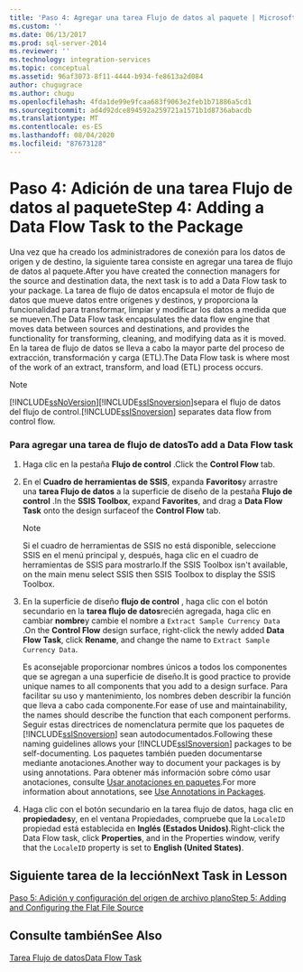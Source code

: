 ```yaml
---
title: 'Paso 4: Agregar una tarea Flujo de datos al paquete | Microsoft Docs'
ms.custom: ''
ms.date: 06/13/2017
ms.prod: sql-server-2014
ms.reviewer: ''
ms.technology: integration-services
ms.topic: conceptual
ms.assetid: 96af3073-8f11-4444-b934-fe8613a2d084
author: chugugrace
ms.author: chugu
ms.openlocfilehash: 4fda1de99e9fcaa683f9063e2feb1b71886a5cd1
ms.sourcegitcommit: ad4d92dce894592a259721a1571b1d8736abacdb
ms.translationtype: MT
ms.contentlocale: es-ES
ms.lasthandoff: 08/04/2020
ms.locfileid: "87673128"
---
```

# <a name="step-4-adding-a-data-flow-task-to-the-package"></a><span data-ttu-id="dbc70-102">Paso 4: Adición de una tarea Flujo de datos al paquete</span><span class="sxs-lookup"><span data-stu-id="dbc70-102">Step 4: Adding a Data Flow Task to the Package</span></span>
  <span data-ttu-id="dbc70-103">Una vez que ha creado los administradores de conexión para los datos de origen y de destino, la siguiente tarea consiste en agregar una tarea de flujo de datos al paquete.</span><span class="sxs-lookup"><span data-stu-id="dbc70-103">After you have created the connection managers for the source and destination data, the next task is to add a Data Flow task to your package.</span></span> <span data-ttu-id="dbc70-104">La tarea de flujo de datos encapsula el motor de flujo de datos que mueve datos entre orígenes y destinos, y proporciona la funcionalidad para transformar, limpiar y modificar los datos a medida que se mueven.</span><span class="sxs-lookup"><span data-stu-id="dbc70-104">The Data Flow task encapsulates the data flow engine that moves data between sources and destinations, and provides the functionality for transforming, cleaning, and modifying data as it is moved.</span></span> <span data-ttu-id="dbc70-105">En la tarea de flujo de datos se lleva a cabo la mayor parte del proceso de extracción, transformación y carga (ETL).</span><span class="sxs-lookup"><span data-stu-id="dbc70-105">The Data Flow task is where most of the work of an extract, transform, and load (ETL) process occurs.</span></span>  
  
> [!NOTE]  
>  [!INCLUDE[ssNoVersion](../includes/ssnoversion-md.md)]<span data-ttu-id="dbc70-106">[!INCLUDE[ssISnoversion](../includes/ssisnoversion-md.md)]separa el flujo de datos del flujo de control.</span><span class="sxs-lookup"><span data-stu-id="dbc70-106">[!INCLUDE[ssISnoversion](../includes/ssisnoversion-md.md)] separates data flow from control flow.</span></span>  
  
### <a name="to-add-a-data-flow-task"></a><span data-ttu-id="dbc70-107">Para agregar una tarea de flujo de datos</span><span class="sxs-lookup"><span data-stu-id="dbc70-107">To add a Data Flow task</span></span>  
  
1.  <span data-ttu-id="dbc70-108">Haga clic en la pestaña **Flujo de control** .</span><span class="sxs-lookup"><span data-stu-id="dbc70-108">Click the **Control Flow** tab.</span></span>  
  
2.  <span data-ttu-id="dbc70-109">En el **Cuadro de herramientas de SSIS**, expanda **Favoritos**y arrastre una **tarea Flujo de datos** a la superficie de diseño de la pestaña **Flujo de control** .</span><span class="sxs-lookup"><span data-stu-id="dbc70-109">In the **SSIS Toolbox**, expand **Favorites**, and drag a **Data Flow Task** onto the design surfaceof the **Control Flow** tab.</span></span>  
  
    > [!NOTE]  
    >  <span data-ttu-id="dbc70-110">Si el cuadro de herramientas de SSIS no está disponible, seleccione SSIS en el menú principal y, después, haga clic en el cuadro de herramientas de SSIS para mostrarlo.</span><span class="sxs-lookup"><span data-stu-id="dbc70-110">If the SSIS Toolbox isn't available, on the main menu select SSIS then SSIS Toolbox to display the SSIS Toolbox.</span></span>  
  
3.  <span data-ttu-id="dbc70-111">En la superficie de diseño **flujo de control** , haga clic con el botón secundario en la **tarea flujo de datos**recién agregada, haga clic en cambiar **nombre**y cambie el nombre a `Extract Sample Currency Data` .</span><span class="sxs-lookup"><span data-stu-id="dbc70-111">On the **Control Flow** design surface, right-click the newly added **Data Flow Task**, click **Rename**, and change the name to `Extract Sample Currency Data`.</span></span>  
  
     <span data-ttu-id="dbc70-112">Es aconsejable proporcionar nombres únicos a todos los componentes que se agregan a una superficie de diseño.</span><span class="sxs-lookup"><span data-stu-id="dbc70-112">It is good practice to provide unique names to all components that you add to a design surface.</span></span> <span data-ttu-id="dbc70-113">Para facilitar su uso y mantenimiento, los nombres deben describir la función que lleva a cabo cada componente.</span><span class="sxs-lookup"><span data-stu-id="dbc70-113">For ease of use and maintainability, the names should describe the function that each component performs.</span></span> <span data-ttu-id="dbc70-114">Seguir estas directrices de nomenclatura permite que los paquetes de [!INCLUDE[ssISnoversion](../includes/ssisnoversion-md.md)] sean autodocumentados.</span><span class="sxs-lookup"><span data-stu-id="dbc70-114">Following these naming guidelines allows your [!INCLUDE[ssISnoversion](../includes/ssisnoversion-md.md)] packages to be self-documenting.</span></span> <span data-ttu-id="dbc70-115">Los paquetes también pueden documentarse mediante anotaciones.</span><span class="sxs-lookup"><span data-stu-id="dbc70-115">Another way to document your packages is by using annotations.</span></span> <span data-ttu-id="dbc70-116">Para obtener más información sobre cómo usar anotaciones, consulte [Usar anotaciones en paquetes](use-annotations-in-packages.md).</span><span class="sxs-lookup"><span data-stu-id="dbc70-116">For more information about annotations, see [Use Annotations in Packages](use-annotations-in-packages.md).</span></span>  
  
4.  <span data-ttu-id="dbc70-117">Haga clic con el botón secundario en la tarea flujo de datos, haga clic en **propiedades**y, en el ventana Propiedades, compruebe que la `LocaleID` propiedad está establecida en **Inglés (Estados Unidos)**.</span><span class="sxs-lookup"><span data-stu-id="dbc70-117">Right-click the Data Flow task, click **Properties**, and in the Properties window, verify that the `LocaleID` property is set to **English (United States)**.</span></span>  
  
## <a name="next-task-in-lesson"></a><span data-ttu-id="dbc70-118">Siguiente tarea de la lección</span><span class="sxs-lookup"><span data-stu-id="dbc70-118">Next Task in Lesson</span></span>  
 [<span data-ttu-id="dbc70-119">Paso 5: Adición y configuración del origen de archivo plano</span><span class="sxs-lookup"><span data-stu-id="dbc70-119">Step 5: Adding and Configuring the Flat File Source</span></span>](lesson-1-5-adding-and-configuring-the-flat-file-source.md)  
  
## <a name="see-also"></a><span data-ttu-id="dbc70-120">Consulte también</span><span class="sxs-lookup"><span data-stu-id="dbc70-120">See Also</span></span>  
 [<span data-ttu-id="dbc70-121">Tarea Flujo de datos</span><span class="sxs-lookup"><span data-stu-id="dbc70-121">Data Flow Task</span></span>](control-flow/data-flow-task.md)  
  
  
